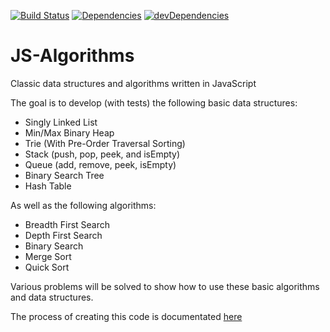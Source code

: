 [![Build Status](https://travis-ci.org/duereg/js-algorithms.png)](https://travis-ci.org/duereg/js-algorithms)
[![Dependencies](https://david-dm.org/duereg/js-algorithms.png)](https://david-dm.org/duereg/js-algorithms)
[![devDependencies](https://david-dm.org/duereg/js-algorithms/dev-status.png)](https://david-dm.org/duereg/js-algorithms#info=devDependencies&view=table)

JS-Algorithms
=============

Classic data structures and algorithms written in JavaScript

The goal is to develop (with tests) the following basic data structures:

* Singly Linked List
* Min/Max Binary Heap
* Trie (With Pre-Order Traversal Sorting)
* Stack (push, pop, peek, and isEmpty)
* Queue (add, remove, peek, isEmpty)
* Binary Search Tree
* Hash Table

As well as the following algorithms:

* Breadth First Search
* Depth First Search
* Binary Search
* Merge Sort
* Quick Sort

Various problems will be solved to show how to use these basic algorithms and data structures.

The process of creating this code is documentated [here](http://blog.mattblair.co)